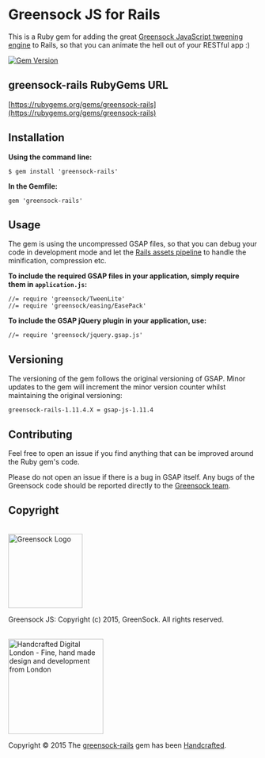 # Greensock JS for Rails

This is a Ruby gem for adding the great [Greensock JavaScript tweening engine](http://www.greensock.com/gsap-js/) to Rails, so that you can animate the hell out of your RESTful app :)

[![Gem Version](https://badge.fury.io/rb/greensock-rails.png)](http://badge.fury.io/rb/greensock-rails)

## greensock-rails RubyGems URL

[https://rubygems.org/gems/greensock-rails](https://rubygems.org/gems/greensock-rails)

## Installation

**Using the command line:**

	$ gem install 'greensock-rails'
  
**In the Gemfile:**

	gem 'greensock-rails'

## Usage

The gem is using the uncompressed GSAP files, so that you can debug your code in development mode and let the [Rails assets pipeline](http://guides.rubyonrails.org/) to handle the minification, compression etc.

**To include the required GSAP files in your application, simply require them in `application.js`:**

	//= require 'greensock/TweenLite'
	//= require 'greensock/easing/EasePack'
  
**To include the GSAP jQuery plugin in your application, use:**

	//= require 'greensock/jquery.gsap.js'

## Versioning

The versioning of the gem follows the original versioning of GSAP. Minor updates to the gem will increment the minor version counter whilst maintaining the original versioning:

`greensock-rails-1.11.4.X = gsap-js-1.11.4`

## Contributing

Feel free to open an issue if you find anything that can be improved around the Ruby gem's code.

Please do not open an issue if there is a bug in GSAP itself. Any bugs of the Greensock code should be reported directly to the [Greensock team](https://github.com/greensock/GreenSock-JS/issues).

## Copyright

<br/>

<a href="https://github.com/greensock/GreenSock-JS" target="_blank">
    <img width="150" src="https://raw.githubusercontent.com/handcraftedLDN/greensock-rails/master/greensock_logo_64.png" alt="Greensock Logo"/>
</a>

Greensock JS: Copyright (c) 2015, GreenSock. All rights reserved.

<br/>

<a href="http://handcrafteddigital.london" target="_blank">
    <img width="192" src="https://raw.githubusercontent.com/handcraftedLDN/greensock-rails/master/handcrafted-digital-london-logo@2x.png" alt="Handcrafted Digital London - Fine, hand made design and development from London"/>
</a>

Copyright &copy; 2015 The <a href="https://github.com/handcraftedLDN/greensock-rails" target="_blank">greensock-rails</a> gem has been <a href="http://handcrafteddigital.london" target="_blank">Handcrafted</a>.